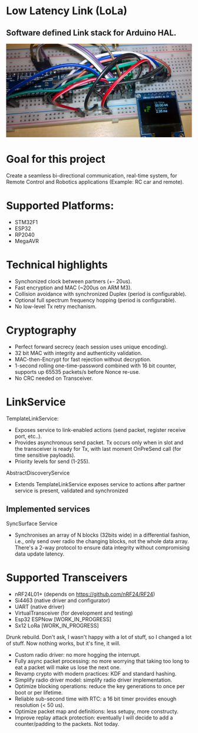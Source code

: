 
# Low Latency Link (LoLa) 


## Software defined Link stack for Arduino HAL.

![](https://raw.githubusercontent.com/GitMoDu/LoLa/master/media/First_tests.jpg)


# Goal for this project

Create a seamless bi-directional communication, real-time system, for Remote Control and Robotics applications (Example: RC car and remote).

# Supported Platforms: 

- STM32F1
- ESP32
- RP2040
- MegaAVR

# Technical highlights
- Synchonized clock between partners (+- 20us).
- Fast encryption and MAC (~200us on ARM M3).
- Collision avoidance with synchronized Duplex (period is configurable).
- Optional full spectrum frequency hopping (period is configurable).
- No low-level Tx retry mechanism.

# Cryptography
- Perfect forward secrecy (each session uses unique encoding).
- 32 bit MAC with integrity and authenticity validation.
- MAC-then-Encrypt for fast rejection without decryption.
- 1-second rolling one-time-password combined with 16 bit counter, supports up 65535 packets/s before Nonce re-use.
- No CRC needed on Transceiver.


# LinkService
TemplateLinkService:
- Exposes service to link-enabled actions (send packet, register receive port, etc..).
- Provides asynchronous send packet. Tx occurs only when in slot and the transceiver is ready for Tx, with last moment OnPreSend call (for time sensitive payloads).
- Priority levels for send (1-255).

AbstractDiscoveryService
  - Extends TemplateLinkService exposes service to actions after partner service is present, validated and synchronized

## Implemented services
SyncSurface Service
- Synchronises an array of N blocks (32bits wide) in a differential fashion, i.e., only send over radio the changing blocks, not the whole data array. There's a 2-way protocol to ensure data integrity without compromising data update latency.
 

# Supported Transceivers
- nRF24L01+ (depends on https://github.com/nRF24/RF24)
- Si4463 (native driver and configurator)
- UART (native driver)
- VirtualTransceiver (for development and testing)
- Esp32 ESPNow [WORK_IN_PROGRESS]
- Sx12 LoRa [WORK_IN_PROGRESS]


Drunk rebuild. Don't ask, I wasn't happy with a lot of stuff, so I changed a lot of stuff. Now nothing works, but it's fine, it will.
  - Custom radio driver: no more hogging the interrupt.
  - Fully async packet processing: no more worrying that taking too long to eat a packet will make us lose the next one.
  - Revamp crypto with modern practices: KDF and standard hashing.
  - Simplify radio driver model: simplify radio driver implementation.
  - Optimize blocking operations: reduce the key generations to once per boot or per lifetime.
  - Reliable sub-second time with RTC: a 16 bit timer provides enough resolution (< 50 us).
  - Optimize packet map and definitions: less setupy, more constructy.
  - Improve replay attack protection: eventually I will decide to add a counter/padding to the packets. Not today.




